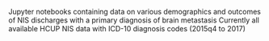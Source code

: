 Jupyter notebooks containing data on various demographics and outcomes of NIS discharges with a primary diagnosis of brain metastasis
Currently all available HCUP NIS data with ICD-10 diagnosis codes (2015q4 to 2017)
